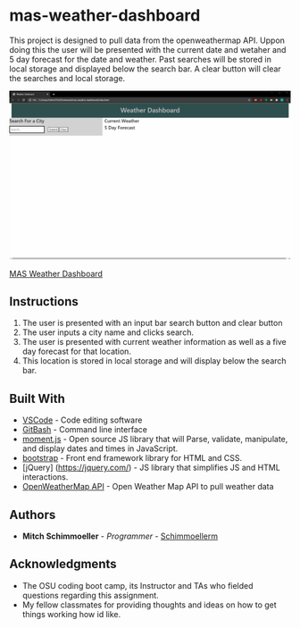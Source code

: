 # mas-weather-dashboard

This project is designed to pull data from the openweathermap API. Uppon doing this the user will be presented with the current date and wetaher and 5 day forecast for the date and weather. Past searches will be stored in local storage and displayed below the search bar. A clear button will clear the searches and local storage.

![weather-dasheboard-gif](./Assets/weather-dashboard.gif)

[MAS Weather Dashboard](https://schimmoellerm.github.io/mas-weather-dashboard/)

## Instructions

1. The user is presented with an input bar search button and clear button
2. The user inputs a city name and clicks search. 
3. The user is presented with current weather information as well as a five day forecast for that location.
4. This location is stored in local storage and will display below the search bar.

## Built With

* [VSCode](https://code.visualstudio.com/) - Code editing software
* [GitBash](https://gitforwindows.org/) - Command line interface
* [moment.js](https://momentjs.com/) - Open source JS library that will Parse, validate, manipulate,
and display dates and times in JavaScript.
* [bootstrap](https://getbootstrap.com/) - Front end framework library for HTML and CSS.
* [jQuery] (https://jquery.com/) - JS library that simplifies JS and HTML interactions.
* [OpenWeatherMap API](https://openweathermap.org/current) - Open Weather Map API to pull weather data

## Authors

* **Mitch Schimmoeller** - *Programmer* - [Schimmoellerm](https://github.com/Schimmoellerm)

## Acknowledgments

* The OSU coding boot camp, its Instructor and TAs who fielded questions regarding this assignment.
* My fellow classmates for providing thoughts and ideas on how to get things working how id like.
